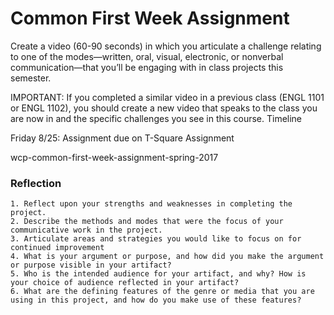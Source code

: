 <h1>Common First Week Assignment</h1>

Create a video (60-90 seconds) in which you articulate a challenge relating to one of the modes—written, oral, visual, electronic, or nonverbal communication—that you’ll be engaging with in class projects this semester.

IMPORTANT: If you completed a similar video in a previous class (ENGL 1101 or ENGL 1102), you should create a new video that speaks to the class you are now in and the specific challenges you see in this course.
Timeline

Friday 8/25: Assignment due on T-Square
Assignment

wcp-common-first-week-assignment-spring-2017

<h3>Reflection</h3>

    1. Reflect upon your strengths and weaknesses in completing the project.
    2. Describe the methods and modes that were the focus of your communicative work in the project.
    3. Articulate areas and strategies you would like to focus on for continued improvement
    4. What is your argument or purpose, and how did you make the argument or purpose visible in your artifact?
    5. Who is the intended audience for your artifact, and why? How is your choice of audience reflected in your artifact?
    6. What are the defining features of the genre or media that you are using in this project, and how do you make use of these features?
